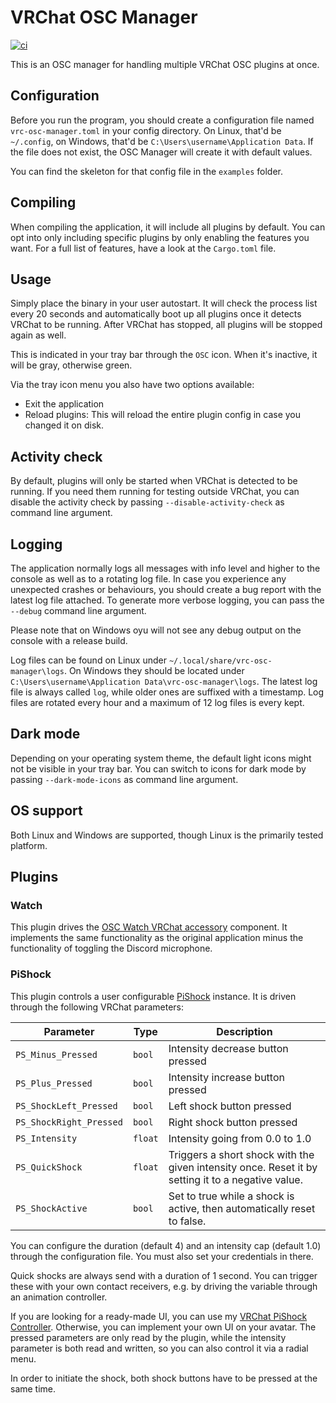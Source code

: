 # VRChat OSC Manager

[![ci](https://github.com/DASPRiD/vrc-osc-manager/actions/workflows/test.yml/badge.svg)](https://github.com/DASPRiD/vrc-osc-manager/actions/workflows/test.yml)

This is an OSC manager for handling multiple VRChat OSC plugins at once. 

## Configuration

Before you run the program, you should create a configuration file named `vrc-osc-manager.toml` in your config 
directory. On Linux, that'd be `~/.config`, on Windows, that'd be `C:\Users\username\Application Data`. If the file does 
not exist, the OSC Manager will create it with default values.

You can find the skeleton for that config file in the `examples` folder.

## Compiling

When compiling the application, it will include all plugins by default. You can opt into only including specific plugins
by only enabling the features you want. For a full list of features, have a look at the `Cargo.toml` file.

## Usage

Simply place the binary in your user autostart. It will check the process list every 20 seconds and automatically boot
up all plugins once it detects VRChat to be running. After VRChat has stopped, all plugins will be stopped again as
well.

This is indicated in your tray bar through the `OSC` icon. When it's inactive, it will be gray, otherwise green.

Via the tray icon menu you also have two options available:

- Exit the application
- Reload plugins: This will reload the entire plugin config in case you changed it on disk.

## Activity check

By default, plugins will only be started when VRChat is detected to be running. If you need them running for testing
outside VRChat, you can disable the activity check by passing `--disable-activity-check` as command line argument.

## Logging

The application normally logs all messages with info level and higher to the console as well as to a rotating log file.
In case you experience any unexpected crashes or behaviours, you should create a bug report with the latest log file
attached. To generate more verbose logging, you can pass the `--debug` command line argument.

Please note that on Windows oyu will not see any debug output on the console with a release build.

Log files can be found on Linux under `~/.local/share/vrc-osc-manager\logs`. On Windows they should be located under
`C:\Users\username\Application Data\vrc-osc-manager\logs`. The latest log file is always called `log`, while older
ones are suffixed with a timestamp. Log files are rotated every hour and a maximum of 12 log files is every kept.

## Dark mode

Depending on your operating system theme, the default light icons might not be visible in your tray bar. You can switch
to icons for dark mode by passing `--dark-mode-icons` as command line argument.

## OS support

Both Linux and Windows are supported, though Linux is the primarily tested platform.

## Plugins

### Watch

This plugin drives the [OSC Watch VRChat accessory](https://booth.pm/en/items/3687002) component.  It implements the
same functionality as the original application minus the functionality of toggling the Discord microphone.

### PiShock

This plugin controls a user configurable [PiShock](https://pishock.com) instance. It is driven through the following
VRChat parameters:

| Parameter               | Type    | Description                                                                                       |
|-------------------------|---------|---------------------------------------------------------------------------------------------------|
| `PS_Minus_Pressed`      | `bool`  | Intensity decrease button pressed                                                                 |
| `PS_Plus_Pressed`       | `bool`  | Intensity increase button pressed                                                                 |
| `PS_ShockLeft_Pressed`  | `bool`  | Left shock button pressed                                                                         |
| `PS_ShockRight_Pressed` | `bool`  | Right shock button pressed                                                                        |
| `PS_Intensity`          | `float` | Intensity going from 0.0 to 1.0                                                                   |
| `PS_QuickShock`         | `float` | Triggers a short shock with the given intensity once. Reset it by setting it to a negative value. |
| `PS_ShockActive`        | `bool`  | Set to true while a shock is active, then automatically reset to false.                           |

You can configure the duration (default 4) and an intensity cap (default 1.0) through the configuration file. You must
also set your credentials in there.

Quick shocks are always send with a duration of 1 second. You can trigger these with your own contact receivers, e.g.
by driving the variable through an animation controller.

If you are looking for a ready-made UI, you can use my [VRChat PiShock Controller](https://dasprid.gumroad.com/l/llfyq). 
Otherwise, you can implement your own UI on your avatar. The pressed parameters are only read by the plugin, while the
intensity parameter is both read and written, so you can also control it via a radial menu.

In order to initiate the shock, both shock buttons have to be pressed at the same time.
